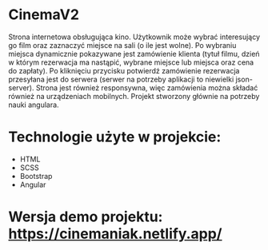 # CinemaV2

Strona internetowa obsługująca kino. Użytkownik może wybrać interesujący go film oraz zaznaczyć miejsce na sali (o ile jest wolne). Po wybraniu miejsca dynamicznie pokazywane jest zamówienie klienta (tytuł filmu, dzień w którym rezerwacja ma nastąpić, wybrane miejsce lub miejsca oraz cena do zapłaty). Po kliknięciu przycisku potwierdź zamówienie rezerwacja przesyłana jest do serwera (serwer na potrzeby aplikacji to niewielki json-server). Strona jest również responsywna, więc zamówienia można składać również na urządzeniach mobilnych.
Projekt stworzony głównie na potrzeby nauki angulara.

# Technologie użyte w projekcie:
 - HTML
 - SCSS
 - Bootstrap
 - Angular
 
 # Wersja demo projektu: https://cinemaniak.netlify.app/
